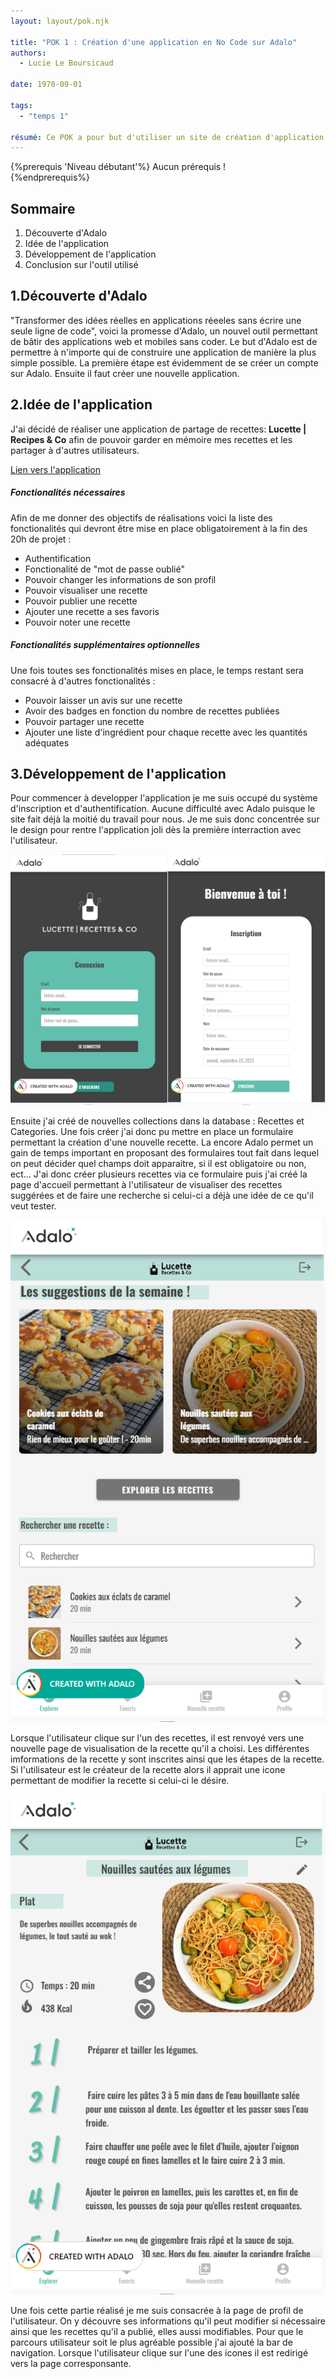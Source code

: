 ```yaml
---
layout: layout/pok.njk

title: "POK 1 : Création d'une application en No Code sur Adalo"
authors:
  - Lucie Le Boursicaud

date: 1970-09-01

tags: 
  - "temps 1"

résumé: Ce POK a pour but d'utiliser un site de création d'application No Code que je ne connais pas pour créer une application qui permettra à des utilisateurs de visualiser des recettes et d'en publier.
---
```

{%prerequis 'Niveau débutant'%} 
Aucun prérequis !  
{%endprerequis%}

## Sommaire

1. Découverte d'Adalo
2. Idée de l'application 
3. Développement de l'application
4. Conclusion sur l'outil utilisé

## 1.Découverte d'Adalo
"Transformer des idées réelles en applications réeeles sans écrire une seule ligne de code", voici la promesse d'Adalo, un nouvel outil permettant de bâtir des applications web et mobiles sans coder.
Le but d'Adalo est de permettre à n'importe qui de construire une application de manière la plus simple possible. 
La première étape est évidemment de se créer un compte sur Adalo. Ensuite il faut créer une nouvelle application.

## 2.Idée de l'application
J'ai décidé de réaliser une application de partage de recettes: <strong>Lucette | Recipes & Co</strong> afin de pouvoir garder en mémoire mes recettes et les partager à d'autres utilisateurs. 

[Lien vers l'application](https://lucie-le-boursicauds-team.adalo.com/les-recettes-de-lulu?_gl=1%2A19rdhxq%2A_ga%2AMTQyNTAyOTgxNC4xNjk1MDM4NjQ2%2A_ga_SWT45DV35L%2AMTY5NTQ5NTc1My4xMi4wLjE2OTU0OTU3NTMuNjAuMC4w&target=3hni4na11m72olt1r9567f5qe&params=%7B%7D)

##### Fonctionalités nécessaires
Afin de me donner des objectifs de réalisations voici la liste des fonctionalités qui devront être mise en place obligatoirement à la fin des 20h de projet :
+ Authentification 
+ Fonctionalité de "mot de passe oublié"
+ Pouvoir changer les informations de son profil
+ Pouvoir visualiser une recette
+ Pouvoir publier une recette
+ Ajouter une recette a ses favoris 
+ Pouvoir noter une recette

##### Fonctionalités supplémentaires optionnelles
Une fois toutes ses fonctionalités mises en place, le temps restant sera consacré à d'autres fonctionalités : 
+ Pouvoir laisser un avis sur une recette
+ Avoir des badges en fonction du nombre de recettes publiées
+ Pouvoir partager une recette 
+ Ajouter une liste d'ingrédient pour chaque recette avec les quantités adéquates

## 3.Développement de l'application
Pour commencer à developper l'application je me suis occupé du système d'inscription et d'authentification. Aucune difficulté avec Adalo puisque le site fait déjà la moitié du travail pour nous. Je me suis donc concentrée sur le design pour rentre l'application joli dès la première interraction avec l'utilisateur.

<div style="display:flex">
<div><img src="login.png"></div>
<div><img src="signup.png"></div>
</div>

Ensuite j'ai créé de nouvelles collections dans la database : Recettes et Categories.
Une fois créer j'ai donc pu mettre en place un formulaire permettant la création d'une nouvelle recette. La encore Adalo permet un gain de temps important en proposant des formulaires tout fait dans lequel on peut décider quel champs doit apparaitre, si il est obligatoire ou non, ect... J'ai donc créer plusieurs recettes via ce formulaire puis j'ai créé la page d'accueil permettant à l'utilisateur de visualiser des recettes suggérées et de faire une recherche si celui-ci a déjà une idée de ce qu'il veut tester. 

<div style="display:flex">
<div><img src="homapge.png"></div>
<div></div>
</div>

Lorsque l'utilisateur clique sur l'un des recettes, il est renvoyé vers une nouvelle page de visualisation de la recette qu'il a choisi. Les différentes imformations de la recette y sont inscrites ainsi que les étapes de la recette.
Si l'utilisateur est le créateur de la recette alors il apprait une icone permettant de modifier la recette si celui-ci le désire.

<div style="display:flex">
<div><img src="recipes.png"></div>
<div></div>
</div>

Une fois cette partie réalisé je me suis consacrée à la page de profil de l'utilisateur. On y découvre ses informations qu'il peut modifier si nécessaire ainsi que les recettes qu'il a publié, elles aussi modifiables.
Pour que le parcours utilisateur soit le plus agréable possible j'ai ajouté la bar de navigation. Lorsque l'utilisateur clique sur l'une des icones il est redirigé vers la page corresponsante. 
